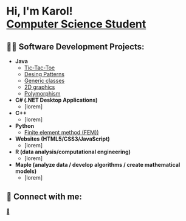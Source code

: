 <h1>Hi, I'm Karol! <br/><a href="[https://github.com/joshmadakor1](https://github.com/karolklimonczykk)">Computer Science Student</a></h1>

<h2>👨‍💻 Software Development Projects:</h2>

- <b>Java</b>
  - [Tic-Tac-Toe](https://github.com/karolklimonczykk/Tic-Tac-Toe)
  - [Desing Patterns](https://github.com/karolklimonczykk/Design-Patterns)
  - [Generic classes](https://github.com/karolklimonczykk/Generic-classes)
  - [2D graphics](https://github.com/karolklimonczykk/2D-graphics)
  - [Polymorphism](https://github.com/karolklimonczykk/Polymorphism/tree/main)
- <b>C# (.NET Desktop Applications)</b>
  - [lorem]
- <b>C++</b>
  - [lorem]
- <b>Python</b>
  - [Finite element method (FEM))](https://github.com/karolklimonczykk/Python_FEM)
- <b>Websites (HTML5/CSS3/JavaScript)</b>
  - [lorem]
- <b>R (data analysis/computational engineering)</b>
  - [lorem]
- <b>Maple (analyze data / develop algorithms / create mathematical models)</b>
  - [lorem]

<h2> 🤳 Connect with me:</h2>

<a href="mailto:karol.klimonczyk@gmail.com">💬</a>


[email]: mailto:karol.klimonczyk@gmail.com

